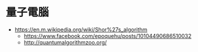 # 量子電腦

* https://en.m.wikipedia.org/wiki/Shor%27s_algorithm
    * https://www.facebook.com/epoquehu/posts/10104490686510032
    * http://quantumalgorithmzoo.org/